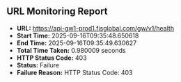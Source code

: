 ## URL Monitoring Report

- **URL:** https://api-gw1-prod1.fisglobal.com/gw/v1/health
- **Start Time:** 2025-09-16T09:35:48.650618
- **End Time:** 2025-09-16T09:35:49.630627
- **Total Time Taken:** 0.980009 seconds
- **HTTP Status Code:** 403
- **Status:** Failure
- **Failure Reason:** HTTP Status Code: 403
